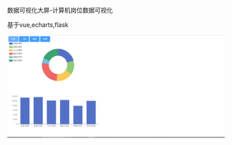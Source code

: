 数据可视化大屏-计算机岗位数据可视化

基于vue,echarts,flask

![image](https://github.com/zhouyanb/data-visualization-on-web/blob/main/message/QQ%E6%88%AA%E5%9B%BE20210419172201.png)
